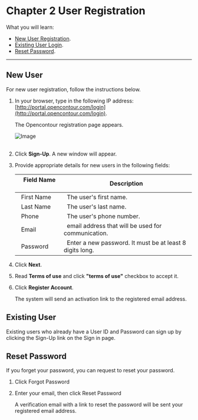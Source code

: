 # Chapter 2 User Registration

What you will learn:

- [New User Registration](#new-user).
- [Existing User Login](#existing-user).
- [Reset Password](#reset-password).

____________________________________________________________________

## New User

For new user registration, follow the instructions below.


1. In your browser, type in the following IP address: [http://portal.opencontour.com/login](http://portal.opencontour.com/login).

    The Opencontour registration page appears.

    ![Image](/image/Register.jpg)  
&nbsp;

2. Click **Sign-Up**. A new window will appear.

3. Provide appropriate details for new users in the following fields:  

    | &nbsp;&nbsp;Field Name  &nbsp;&nbsp; &nbsp;   | Description |
    | ----------- | ----------- |
    | &nbsp;&nbsp;First Name | &nbsp;&nbsp;The user's first name.       |
    | &nbsp;&nbsp;Last Name   | &nbsp;&nbsp;The user's last name.        |
    | &nbsp;&nbsp;Phone   | &nbsp;&nbsp;The user's phone number.      |
    | &nbsp;&nbsp;Email  | &nbsp;&nbsp;email address that will be used for communication.      |
    | &nbsp;&nbsp;Password   | &nbsp;&nbsp;Enter a new password. It must be at least 8 digits long.|
    

4. Click **Next**.

5. Read **Terms of use** and click **"terms of use"** checkbox to accept it.

6. Click **Register Account**.

    The system will send an activation link to the registered email address.


## Existing User

Existing users who already have a User ID and Password can sign up by clicking the Sign-Up link on the Sign in page.


## Reset Password

If you forget your password, you can request to reset your password.

1.	Click Forgot Password

2.	Enter your email, then click Reset Password

    A verification email with a link to reset the password will be sent your registered email address.
